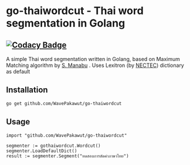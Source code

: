 # go-thaiwordcut - Thai word segmentation in Golang

[![Codacy Badge](https://api.codacy.com/project/badge/Grade/12dbca6bf1c6471aacd46e4d829cc14d)](https://www.codacy.com/app/narongdejsrn/go-thaiwordcut?utm_source=github.com&amp;utm_medium=referral&amp;utm_content=narongdejsrn/go-thaiwordcut&amp;utm_campaign=Badge_Grade)
---
A simple Thai word segmentation written in Golang, based on Maximum Matching algorithm by [S. Manabu](http://www.aclweb.org/anthology/E14-4016)
. Uses Lexitron (by [NECTEC](http://www.sansarn.com/lexto/license-lexitron.php)) dictionary as default

## Installation

```bash
go get github.com/WavePakawut/go-thaiwordcut
```

## Usage
```golang
import "github.com/WavePakawut/go-thaiwordcut"

segmenter := gothaiwordcut.Wordcut()
segmenter.LoadDefaultDict()
result := segmenter.Segment("ทดสอบการตัดคำภาษาไทย")
```